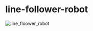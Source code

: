 # line-follower-robot
![line_floower_robot](https://github.com/med0amine/line-follower-robot/blob/main/images/line_floower_robot.png)
